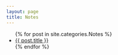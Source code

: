 ```yaml
---
layout: page
title: Notes
---
```


<ul>
  {% for post in site.categories.Notes %}
    <li>
      <a href=".{{ post.url }}">{{ post.title }}</a>
    </li>
  {% endfor %}
</ul>
